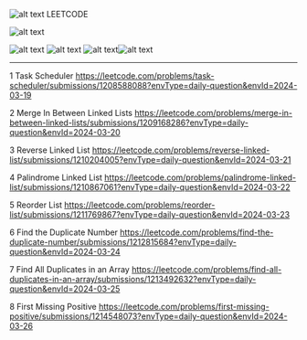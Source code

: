




                                      
                                                       
![alt text](https://github.com/rishisoni90/Coding-Problems/assets/55064658/c48ddd82-af6b-4d40-935c-731ef5807127)                     LEETCODE


                             





![alt text](https://github.com/rishisoni90/Coding-Problems/assets/55064658/70ff4d35-e6b2-4119-b33d-675d0009c4a9)
 

![alt text](https://github.com/rishisoni90/Coding-Problems/assets/55064658/cdb23e2a-4165-4951-ab26-7db1b7e030f0) ![alt text](https://github.com/rishisoni90/Coding-Problems/assets/55064658/3777e388-1ed0-483f-b37a-0e4d41acd1ee)
![alt text](https://github.com/rishisoni90/Coding-Problems/assets/55064658/bc58d285-e478-471f-8120-b8f4406ea8c2)![alt text](https://github.com/rishisoni90/Coding-Problems/assets/55064658/febc75fe-cb74-4faa-a71b-04e88ae9ade9)





*********************************************************************************************************************************************************************************************


                               
 1 Task Scheduler                            https://leetcode.com/problems/task-scheduler/submissions/1208588088?envType=daily-question&envId=2024-03-19

 2 Merge In Between Linked Lists             https://leetcode.com/problems/merge-in-between-linked-lists/submissions/1209168286?envType=daily-question&envId=2024-03-20

 3 Reverse Linked List                       https://leetcode.com/problems/reverse-linked-list/submissions/1210204005?envType=daily-question&envId=2024-03-21

 4  Palindrome Linked List                   https://leetcode.com/problems/palindrome-linked-list/submissions/1210867061?envType=daily-question&envId=2024-03-22

5  Reorder List                              https://leetcode.com/problems/reorder-list/submissions/1211769867?envType=daily-question&envId=2024-03-23

6 Find the Duplicate Number                  https://leetcode.com/problems/find-the-duplicate-number/submissions/1212815684?envType=daily-question&envId=2024-03-24

7 Find All Duplicates in an Array           https://leetcode.com/problems/find-all-duplicates-in-an-array/submissions/1213492632?envType=daily-question&envId=2024-03-25

8 First Missing Positive                    https://leetcode.com/problems/first-missing-positive/submissions/1214548073?envType=daily-question&envId=2024-03-26
